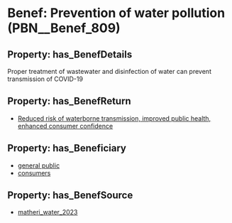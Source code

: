 # Benef: __Prevention of water pollution__ (PBN__Benef_809)

## Property: has_BenefDetails

Proper treatment of wastewater and disinfection of water can prevent transmission of COVID-19

## Property: has_BenefReturn

* [Reduced risk of waterborne transmission, improved public health, enhanced consumer confidence](../BenefReturn/PBN__BenefReturn_879)

## Property: has_Beneficiary

* [general public](../Stakeholder/PBN__Stakeholder_29)
* [consumers](../Stakeholder/PBN__Stakeholder_146)

## Property: has_BenefSource

* [matheri_water_2023](../Article/PBN__Article_162)

